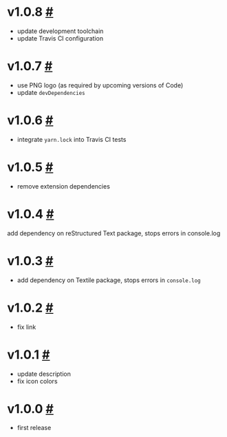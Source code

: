 # v1.0.8 [#](https://github.com/idleberg/vscode-badges/releases/tag/1.0.8)

- update development toolchain
- update Travis CI configuration

# v1.0.7 [#](https://github.com/idleberg/vscode-badges/releases/tag/1.0.7)

- use PNG logo (as required by upcoming versions of Code)
- update `devDependencies`

# v1.0.6 [#](https://github.com/idleberg/vscode-badges/releases/tag/1.0.6)

- integrate `yarn.lock` into Travis CI tests

# v1.0.5 [#](https://github.com/idleberg/vscode-badges/releases/tag/1.0.5)

- remove extension dependencies

# v1.0.4 [#](https://github.com/idleberg/vscode-badges/releases/tag/1.0.4)

add dependency on reStructured Text package, stops errors in console.log

# v1.0.3 [#](https://github.com/idleberg/vscode-badges/releases/tag/1.0.3)

- add dependency on Textile package, stops errors in `console.log`

# v1.0.2 [#](https://github.com/idleberg/vscode-badges/releases/tag/1.0.2)

- fix link

# v1.0.1 [#](https://github.com/idleberg/vscode-badges/releases/tag/1.0.1)

- update description
- fix icon colors

# v1.0.0 [#](https://github.com/idleberg/vscode-badges/releases/tag/1.0.0)

- first release

